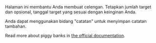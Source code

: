 Halaman ini membantu Anda membuat celengan. Tetapkan jumlah target dan opsional, tanggal target yang sesuai dengan keinginan Anda.

Anda dapat menggunakan bidang "catatan" untuk menyimpan catatan tambahan.

Read more about piggy banks in [the official documentation](https://docs.firefly-iii.org/advanced-concepts/piggies).